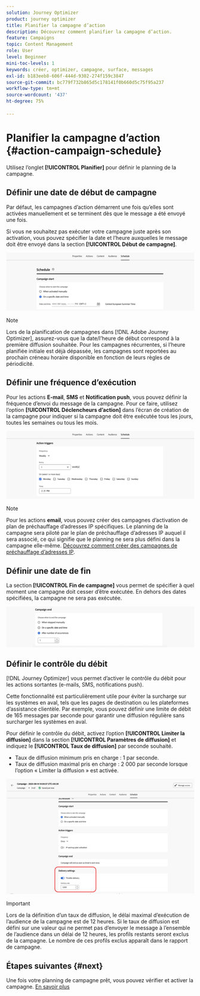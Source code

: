 ```yaml
---
solution: Journey Optimizer
product: journey optimizer
title: Planifier la campagne d’action
description: Découvrez comment planifier la campagne d’action.
feature: Campaigns
topic: Content Management
role: User
level: Beginner
mini-toc-levels: 1
keywords: créer, optimizer, campagne, surface, messages
exl-id: b183eeb8-606f-444d-9302-274f159c3847
source-git-commit: bc779f732b865d5c178141f0b660d5c75f95a237
workflow-type: tm+mt
source-wordcount: '437'
ht-degree: 75%

---
```


# Planifier la campagne d’action {#action-campaign-schedule}

Utilisez l’onglet **[!UICONTROL Planifier]** pour définir le planning de la campagne.

## Définir une date de début de campagne

Par défaut, les campagnes d’action démarrent une fois qu’elles sont activées manuellement et se terminent dès que le message a été envoyé une fois.

Si vous ne souhaitez pas exécuter votre campagne juste après son activation, vous pouvez spécifier la date et l’heure auxquelles le message doit être envoyé dans la section **[!UICONTROL Début de campagne]**.

![](assets/campaign-start.png)

>[!NOTE]
>
>Lors de la planification de campagnes dans [!DNL Adobe Journey Optimizer], assurez-vous que la date/l’heure de début correspond à la première diffusion souhaitée. Pour les campagnes récurrentes, si l’heure planifiée initiale est déjà dépassée, les campagnes sont reportées au prochain créneau horaire disponible en fonction de leurs règles de périodicité.

## Définir une fréquence d’exécution

Pour les actions **E-mail**, **SMS** et **Notification push**, vous pouvez définir la fréquence d’envoi du message de la campagne. Pour ce faire, utilisez l’option **[!UICONTROL Déclencheurs d’action]** dans l’écran de création de la campagne pour indiquer si la campagne doit être exécutée tous les jours, toutes les semaines ou tous les mois.

![](assets/campaign-frequency.png)

>[!NOTE]
>
>Pour les actions **email**, vous pouvez créer des campagnes d’activation de plan de préchauffage d’adresses IP spécifiques. Le planning de la campagne sera piloté par le plan de préchauffage d’adresses IP auquel il sera associé, ce qui signifie que le planning ne sera plus défini dans la campagne elle-même. [Découvrez comment créer des campagnes de préchauffage d’adresses IP](../configuration/ip-warmup-campaign.md).

## Définir une date de fin

La section **[!UICONTROL Fin de campagne]** vous permet de spécifier à quel moment une campagne doit cesser d’être exécutée. En dehors des dates spécifiées, la campagne ne sera pas exécutée.

![](assets/campaign-end.png)

## Définir le contrôle du débit

[!DNL Journey Optimizer] vous permet d’activer le contrôle du débit pour les actions sortantes (e-mails, SMS, notifications push).

Cette fonctionnalité est particulièrement utile pour éviter la surcharge sur les systèmes en aval, tels que les pages de destination ou les plateformes d’assistance clientèle. Par exemple, vous pouvez définir une limite de débit de 165 messages par seconde pour garantir une diffusion régulière sans surcharger les systèmes en aval.

Pour définir le contrôle du débit, activez l’option **[!UICONTROL Limiter la diffusion]** dans la section **[!UICONTROL Paramètres de diffusion]** et indiquez le **[!UICONTROL Taux de diffusion]** par seconde souhaité.

* Taux de diffusion minimum pris en charge : 1 par seconde.
* Taux de diffusion maximal pris en charge : 2 000 par seconde lorsque l’option « Limiter la diffusion » est activée.

![](assets/throttling-rate-control.png)

>[!IMPORTANT]
>
>Lors de la définition d’un taux de diffusion, le délai maximal d’exécution de l’audience de la campagne est de 12 heures. Si le taux de diffusion est défini sur une valeur qui ne permet pas d’envoyer le message à l’ensemble de l’audience dans un délai de 12 heures, les profils restants seront exclus de la campagne. Le nombre de ces profils exclus apparaît dans le rapport de campagne.

## Étapes suivantes {#next}

Une fois votre planning de campagne prêt, vous pouvez vérifier et activer la campagne. [En savoir plus](review-activate-campaign.md)

